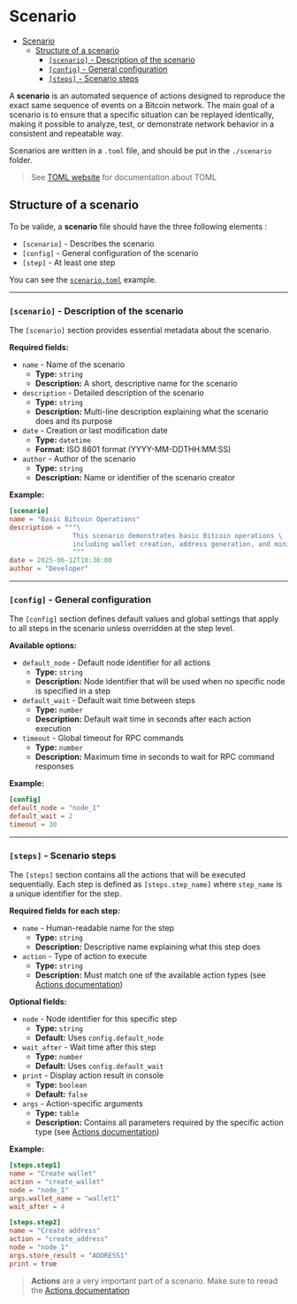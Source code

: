 # Scenario

- [Scenario](#scenario)
  - [Structure of a scenario](#structure-of-a-scenario)
    - [`[scenario]` - Description of the scenario](#scenario---description-of-the-scenario)
    - [`[config]` - General configuration](#config---general-configuration)
    - [`[steps]` - Scenario steps](#steps---scenario-steps)


A **scenario** is an automated sequence of actions designed to reproduce the exact same sequence of events on a Bitcoin network. The main goal of a scenario is to ensure that a specific situation can be replayed identically, making it possible to analyze, test, or demonstrate network behavior in a consistent and repeatable way.

Scenarios are written in a `.toml` file, and should be put in the `./scenario` folder. 

> See [TOML website](https://toml.io/en/) for documentation about TOML 

## Structure of a scenario

To be valide, a **scenario** file should have the three following elements :

- `[scenario]` - Describes the scenario
- `[config]` - General configuration of the scenario
- `[step]` - At least one step 

You can see the [`scenario.toml`](../scenarios/scenario.toml) example.

---

### `[scenario]` - Description of the scenario

The `[scenario]` section provides essential metadata about the scenario.

**Required fields:**
- `name` - Name of the scenario
  - **Type:** `string`
  - **Description:** A short, descriptive name for the scenario
- `description` - Detailed description of the scenario
  - **Type:** `string`
  - **Description:** Multi-line description explaining what the scenario does and its purpose
- `date` - Creation or last modification date
  - **Type:** `datetime`
  - **Format:** ISO 8601 format (YYYY-MM-DDTHH:MM:SS)
- `author` - Author of the scenario
  - **Type:** `string`
  - **Description:** Name or identifier of the scenario creator

**Example:**

```toml
[scenario]
name = "Basic Bitcoin Operations"
description = """\
                This scenario demonstrates basic Bitcoin operations \
                including wallet creation, address generation, and mining.\
                """
date = 2025-06-12T10:30:00
author = "Developer"
```

---

### `[config]` - General configuration

The `[config]` section defines default values and global settings that apply to all steps in the scenario unless overridden at the step level.

**Available options:**
- `default_node` - Default node identifier for all actions
  - **Type:** `string`
  - **Description:** Node identifier that will be used when no specific node is specified in a step
- `default_wait` - Default wait time between steps
  - **Type:** `number`
  - **Description:** Default wait time in seconds after each action execution
- `timeout` - Global timeout for RPC commands
  - **Type:** `number`
  - **Description:** Maximum time in seconds to wait for RPC command responses

**Example:**
```toml
[config]
default_node = "node_1"
default_wait = 2
timeout = 30
```

---

### `[steps]` - Scenario steps

The `[steps]` section contains all the actions that will be executed sequentially. Each step is defined as `[steps.step_name]` where `step_name` is a unique identifier for the step.

**Required fields for each step:**
- `name` - Human-readable name for the step
  - **Type:** `string`
  - **Description:** Descriptive name explaining what this step does
- `action` - Type of action to execute
  - **Type:** `string`
  - **Description:** Must match one of the available action types (see [Actions documentation](actions.md))

**Optional fields:**
- `node` - Node identifier for this specific step
  - **Type:** `string`
  - **Default:** Uses `config.default_node`
- `wait_after` - Wait time after this step
  - **Type:** `number`
  - **Default:** Uses `config.default_wait`
- `print` - Display action result in console
  - **Type:** `boolean`
  - **Default:** `false`
- `args` - Action-specific arguments
  - **Type:** `table`
  - **Description:** Contains all parameters required by the specific action type (see [Actions documentation](actions.md))

**Example:**
```toml
[steps.step1]
name = "Create wallet"
action = "create_wallet"
node = "node_1"
args.wallet_name = "wallet1"
wait_after = 4

[steps.step2]
name = "Create address"
action = "create_address"
node = "node_1"
args.store_result = "ADDRESS1"
print = true
```

> **Actions** are a very important part of a scenario. Make sure to reead the [Actions documentation](actions.md)